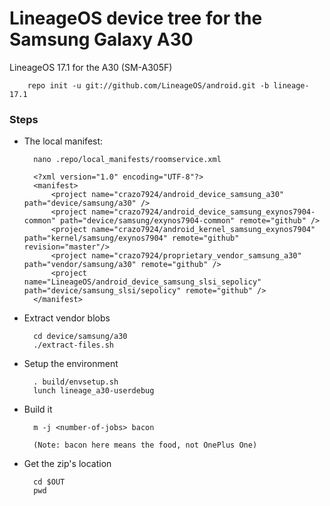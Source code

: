 # LineageOS device tree for the Samsung Galaxy A30

LineageOS 17.1 for the A30 (SM-A305F)

        repo init -u git://github.com/LineageOS/android.git -b lineage-17.1

### Steps

* The local manifest:

        nano .repo/local_manifests/roomservice.xml

        <?xml version="1.0" encoding="UTF-8"?>
        <manifest>
            <project name="crazo7924/android_device_samsung_a30" path="device/samsung/a30" />
            <project name="crazo7924/android_device_samsung_exynos7904-common" path="device/samsung/exynos7904-common" remote="github" />
            <project name="crazo7924/android_kernel_samsung_exynos7904" path="kernel/samsung/exynos7904" remote="github" revision="master"/>
            <project name="crazo7924/proprietary_vendor_samsung_a30" path="vendor/samsung/a30" remote="github" />
            <project name="LineageOS/android_device_samsung_slsi_sepolicy" path="device/samsung_slsi/sepolicy" remote="github" />
        </manifest>

* Extract vendor blobs

        cd device/samsung/a30
        ./extract-files.sh

* Setup the environment

        . build/envsetup.sh
        lunch lineage_a30-userdebug

* Build it

        m -j <number-of-jobs> bacon

        (Note: bacon here means the food, not OnePlus One)

* Get the zip's location
	
        cd $OUT
        pwd
